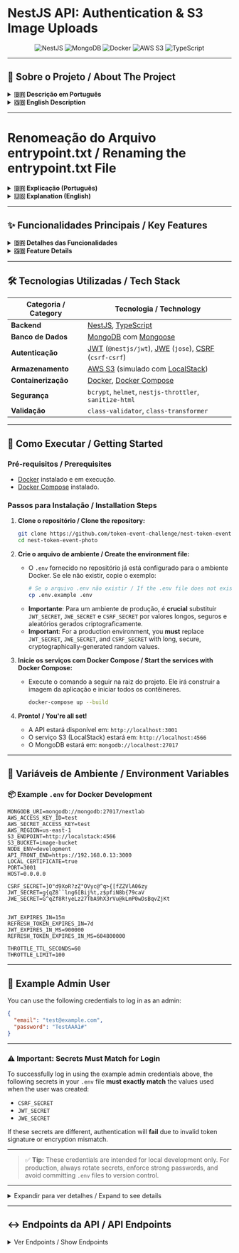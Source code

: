# NestJS API: Authentication & S3 Image Uploads

<p align="center">
  <img src="https://img.shields.io/badge/nestjs-%23E0234E.svg?style=for-the-badge&logo=nestjs&logoColor=white" alt="NestJS">
  <img src="https://img.shields.io/badge/MongoDB-%2347A248.svg?style=for-the-badge&logo=mongodb&logoColor=white" alt="MongoDB">
  <img src="https://img.shields.io/badge/docker-%230db7ed.svg?style=for-the-badge&logo=docker&logoColor=white" alt="Docker">
  <img src="https://img.shields.io/badge/AWS S3-%23569A31.svg?style=for-the-badge&logo=amazon-s3&logoColor=white" alt="AWS S3">
  <img src="https://img.shields.io/badge/typescript-%23007ACC.svg?style=for-the-badge&logo=typescript&logoColor=white" alt="TypeScript">
</p>

---

## 📖 Sobre o Projeto / About The Project

<details>
<summary><strong>🇧🇷 Descrição em Português</strong></summary>
<br>
Este é um projeto backend robusto construído com <strong>NestJS</strong>, projetado para servir como uma base sólida e segura para aplicações modernas. A arquitetura implementa um sistema de autenticação de ponta a ponta com <strong>Access Tokens (JWT)</strong> e <strong>Refresh Tokens criptografados (JWE)</strong>, garantindo máxima segurança e uma excelente experiência de usuário através de rotação de tokens.

O projeto inclui um serviço desacoplado para upload e streaming de imagens para um bucket <strong>AWS S3</strong> (simulado localmente com <strong>LocalStack</strong>), com gerenciamento de metadados em um banco de dados <strong>MongoDB</strong>. Toda a infraestrutura (aplicação, banco de dados e serviços AWS) é orquestrada com <strong>Docker</strong> e <strong>Docker Compose</strong>, permitindo que o ambiente de desenvolvimento completo seja iniciado com um único comando.
</details>

<details>
<summary><strong>🇬🇧 English Description</strong></summary>
<br>
This is a robust backend project built with <strong>NestJS</strong>, designed to serve as a solid and secure foundation for modern applications. The architecture implements an end-to-end authentication system featuring <strong>Access Tokens (JWT)</strong> and <strong>encrypted Refresh Tokens (JWE)</strong>, ensuring maximum security and a great user experience through token rotation.

The project includes a decoupled service for uploading and streaming images to an <strong>AWS S3</strong> bucket (simulated locally with <strong>LocalStack</strong>), with metadata management in a <strong>MongoDB</strong> database. The entire infrastructure (application, database, and AWS services) is orchestrated with <strong>Docker</strong> and <strong>Docker Compose</strong>, allowing the complete development environment to be started with a single command.
</details>

---

# Renomeação do Arquivo  entrypoint.txt / Renaming the entrypoint.txt File

<details>
  <summary><strong>🇧🇷 Explicação (Português)</strong></summary>
  <br>

Para que o Docker possa executar o arquivo como um script de shell, é necessário renomeá-lo de `entrypoint.txt` para `entrypoint.sh`. Isso ocorre porque o Docker, ao executar o entrypoint, precisa de um script válido de shell (`.sh`) para ser interpretado e executado corretamente.

O arquivo `entrypoint.sh` é o responsável por configurar o ambiente do LocalStack e a AWS CLI antes de iniciar a aplicação. Se o arquivo for mantido como `.txt`, ele será tratado apenas como um arquivo de texto simples e não será executado como um script de shell.

**Passos para renomear**:
1. Renomeie o arquivo `entrypoint.txt` para `entrypoint.sh`.
2. Certifique-se de que o arquivo tenha permissões de execução com o comando `chmod +x entrypoint.sh`.

</details>

<details>
  <summary><strong>🇺🇸 Explanation (English)</strong></summary>
  <br>

In order for Docker to execute the file as a shell script, it is necessary to rename it from `entrypoint.txt` to `entrypoint.sh`. This is because Docker requires a valid shell script (`.sh`) to be interpreted and executed correctly when used as an entrypoint.

The `entrypoint.sh` file is responsible for configuring the LocalStack environment and the AWS CLI before starting the application. If the file remains as `.txt`, it will be treated as a simple text file and will not be executed as a shell script.

**Steps to rename**:
1. Rename the file from `entrypoint.txt` to `entrypoint.sh`.
2. Ensure the file has execution permissions with the command `chmod +x entrypoint.sh`.

</details>

---


## ✨ Funcionalidades Principais / Key Features

<details>
<summary><strong>🇧🇷 Detalhes das Funcionalidades</strong></summary>
<br>

-   #### **Autenticação e Autorização Avançadas**:
    -   **Access Tokens (JWT)**: Tokens de curta duração (`15m`) para autenticar requisições.
    -   **Refresh Tokens (JWE)**: Tokens de longa duração (`7d`) e criptografados (JSON Web Encryption) para proteger seu conteúdo, aumentando a segurança.
    -   **Armazenamento Seguro de Tokens**: Utiliza cookies `HttpOnly`, `Secure`, e `SameSite=Strict` para mitigar riscos de XSS.
    -   **Rotação de Tokens (Token Rotation)**: A cada requisição de `refresh`, o refresh token antigo é invalidado e um novo par de tokens é emitido, prevenindo o reuso de tokens roubados.
    -   **Logout Seguro no Servidor**: A invalidação do refresh token ocorre no banco de dados, garantindo que a sessão seja terminada de forma definitiva.
    -   **Controle de Acesso por Papel (RBAC)**: Proteção de rotas com o decorador `@Roles` e um `RolesGuard` customizado, permitindo permissões granulares (`admin`, `user`).
    -   **Hashing de Senhas**: Utiliza `bcrypt` para armazenar senhas de forma segura, prevenindo ataques de rainbow table.

-   #### **Gerenciamento de Imagens Desacoplado e Performático**:
    -   **Upload de Imagens (Base64)**: Endpoint simplificado que aceita imagens em formato base64.
    -   **Integração com AWS S3**: Armazena arquivos de forma desacoplada em um bucket S3 (simulado com **LocalStack**).
    -   **Recuperação de Imagens**: As imagens são lidas via fluxo e retornadas como strings codificadas em base64 usando a interface `Base64ImageResponse`. Essa abordagem minimiza o uso de memória do servidor, tornando-a ideal para lidar com arquivos grandes de forma eficiente.
    -   **Operações Resilientes**: Implementa lógica de retentativas para uploads e downloads do S3, lidando com falhas transitórias de rede ou serviço.

-   #### **Práticas de Segurança Robustas**:
    -   **Proteção contra CSRF**: Middleware (`CsrfMiddleware`) implementa o padrão *Double Submit Cookie* para proteger todas as rotas que alteram estado.
    -   **Sanitização de Inputs**: Um `SanitizeInputInterceptor` global remove tags HTML de todos os inputs do corpo da requisição para prevenir ataques de XSS e injeção de HTML.
    -   **Rate Limiting (Throttling)**: Protege a API contra ataques de força bruta e negação de serviço, limitando o número de requisições por IP.
    -   **Validação de Dados**: Garante a integridade e o formato dos dados de entrada com `class-validator` e DTOs, rejeitando payloads malformados.
    -   **Cabeçalhos de Segurança**: Utiliza `helmet` para configurar cabeçalhos HTTP seguros (CSP, X-Frame-Options, etc.).

</details>

<details>
<summary><strong>🇬🇧 Feature Details</strong></summary>
<br>

-   #### **Advanced Authentication & Authorization**:
    -   **JWT Access Tokens**: Short-lived tokens (`15m`) for authenticating requests.
    -   **JWE Refresh Tokens**: Long-lived (`7d`), encrypted (JSON Web Encryption) tokens to protect their content, enhancing security.
    -   **Secure Token Storage**: Uses `HttpOnly`, `Secure`, and `SameSite=Strict` cookies to mitigate XSS risks.
    -   **Token Rotation**: Upon each `refresh` request, the old refresh token is invalidated, and a new token pair is issued, preventing the reuse of stolen tokens.
    -   **Secure Server-Side Logout**: Invalidation of the refresh token occurs in the database, ensuring the session is terminated definitively.
    -   **Role-Based Access Control (RBAC)**: Protects routes using a custom `@Roles` decorator and a `RolesGuard`, allowing for granular permissions (`admin`, `user`).
    -   **Password Hashing**: Uses `bcrypt` to securely store passwords, preventing rainbow table attacks.

-   #### **Decoupled and Performant Image Management**:
    -   **Base64 Image Upload**: A simplified endpoint that accepts images in base64 format.
    -   **AWS S3 Integration**: Stores files in a decoupled manner in an S3 bucket (simulated with **LocalStack**).
    - **Image Retrieval**: Images are read via stream and returned as base64-encoded strings using the `Base64ImageResponse` interface. This approach minimizes server memory usage, making it ideal for handling large files efficiently.
    -   **Resilient Operations**: Implements retry logic for S3 uploads and downloads to handle transient network or service failures.

-   #### **Robust Security Practices**:
    -   **CSRF Protection**: A `CsrfMiddleware` implements the *Double Submit Cookie* pattern to protect all state-changing routes.
    -   **Input Sanitization**: A global `SanitizeInputInterceptor` strips HTML tags from all request body inputs to prevent XSS and HTML injection attacks.
    -   **Rate Limiting (Throttling)**: Protects the API against brute-force and denial-of-service attacks by limiting the number of requests per IP.
    -   **Data Validation**: Ensures the integrity and format of incoming data with `class-validator` and DTOs, rejecting malformed payloads.
    -   **Security Headers**: Uses `helmet` to configure secure HTTP headers (CSP, X-Frame-Options, etc.).

</details>

---

## 🛠️ Tecnologias Utilizadas / Tech Stack

| Categoria / Category | Tecnologia / Technology                                                                                                                              |
| -------------------- | ---------------------------------------------------------------------------------------------------------------------------------------------------- |
| **Backend**          | [NestJS](https://nestjs.com/), [TypeScript](https://www.typescriptlang.org/)                                                                          |
| **Banco de Dados**   | [MongoDB](https://www.mongodb.com/) com [Mongoose](https://mongoosejs.com/)                                                                            |
| **Autenticação**     | [JWT](https://jwt.io/) (`@nestjs/jwt`), [JWE](https://github.com/panva/jose) (`jose`), [CSRF](https://github.com/Psifi-Solutions/csrf-csrf) (`csrf-csrf`) |
| **Armazenamento**    | [AWS S3](https://aws.amazon.com/s3/) (simulado com [LocalStack](https://localstack.cloud/))                                                          |
| **Containerização**  | [Docker](https://www.docker.com/), [Docker Compose](https://docs.docker.com/compose/)                                                               |
| **Segurança**        | `bcrypt`, `helmet`, `nestjs-throttler`, `sanitize-html`                                                                                               |
| **Validação**        | `class-validator`, `class-transformer`                                                                                                               |

---

## 🚀 Como Executar / Getting Started

### Pré-requisitos / Prerequisites

-   [Docker](https://www.docker.com/get-started) instalado e em execução.
-   [Docker Compose](https://docs.docker.com/compose/install/) instalado.

### Passos para Instalação / Installation Steps

1.  **Clone o repositório / Clone the repository:**
    ```sh
    git clone https://github.com/token-event-challenge/nest-token-event-photo.git
    cd nest-token-event-photo
    ```

2.  **Crie o arquivo de ambiente / Create the environment file:**
    -   O `.env` fornecido no repositório já está configurado para o ambiente Docker. Se ele não existir, copie o exemplo:
        ```sh
        # Se o arquivo .env não existir / If the .env file does not exist
        cp .env.example .env
        ```
    -   **Importante**: Para um ambiente de produção, é **crucial** substituir `JWT_SECRET`, `JWE_SECRET` e `CSRF_SECRET` por valores longos, seguros e aleatórios gerados criptograficamente.
    -   **Important**: For a production environment, you **must** replace `JWT_SECRET`, `JWE_SECRET`, and `CSRF_SECRET` with long, secure, cryptographically-generated random values.

3.  **Inicie os serviços com Docker Compose / Start the services with Docker Compose:**
    -   Execute o comando a seguir na raiz do projeto. Ele irá construir a imagem da aplicação e iniciar todos os contêineres.
        ```sh
        docker-compose up --build
        ```

4.  **Pronto! / You're all set!**
    -   A API estará disponível em: `http://localhost:3001`
    -   O serviço S3 (LocalStack) estará em: `http://localhost:4566`
    -   O MongoDB estará em: `mongodb://localhost:27017`

---

## 🔑 Variáveis de Ambiente / Environment Variables

### 📦 Example `.env` for Docker Development

```env
MONGODB_URI=mongodb://mongodb:27017/nextlab
AWS_ACCESS_KEY_ID=test
AWS_SECRET_ACCESS_KEY=test
AWS_REGION=us-east-1
S3_ENDPOINT=http://localstack:4566
S3_BUCKET=image-bucket
NODE_ENV=development
API_FRONT_END=https://192.168.0.13:3000
LOCAL_CERTIFICATE=true
PORT=3001
HOST=0.0.0.0

CSRF_SECRET=]O"d9XoR?zZ"OVyc@^q>{[fZZVlA06zy
JWT_SECRET=g{qZ8``lng6[Bij%t,z$pfiN8b{79caV
JWE_SECRET=G^qZf8R!yeLz27TbA9hX3rVu@kLmP0wDsBqvZjKt


JWT_EXPIRES_IN=15m
REFRESH_TOKEN_EXPIRES_IN=7d
JWT_EXPIRES_IN_MS=900000
REFRESH_TOKEN_EXPIRES_IN_MS=604800000

THROTTLE_TTL_SECONDS=60
THROTTLE_LIMIT=100
```

---

## 👤 Example Admin User

You can use the following credentials to log in as an admin:

```json
{
  "email": "test@example.com",
  "password": "TestAAA1#"
}
```

---

### ⚠️ Important: Secrets Must Match for Login

To successfully log in using the example admin credentials above, the following secrets in your 
`.env` file **must exactly match** the values used when the user was created:

- `CSRF_SECRET`
- `JWT_SECRET`
- `JWE_SECRET`

If these secrets are different, authentication will **fail** due to invalid token signature or encryption mismatch.

---

> ✅ **Tip:** These credentials are intended for local development only. For production, 
> always rotate secrets, enforce strong passwords, and avoid committing `.env` files to version control.

---

<details>
<summary>Expandir para ver detalhes / Expand to see details</summary>
<br>

| Variável / Variable             | Descrição / Description                                                                                             | Valor Padrão no `.env` / Default Value in `.env` |
| ------------------------------- | ------------------------------------------------------------------------------------------------------------------- | ------------------------------------------------ |
| `MONGODB_URI`                   | 🇧🇷 URI de conexão com o MongoDB. <br/> 🇬🇧 MongoDB connection URI.                                                   | `mongodb://mongodb:27017/nextlab`                |
| `JWT_SECRET`                    | **🇧🇷 (CRÍTICO)** Segredo para assinar tokens JWT. <br/> **🇬🇧 (CRITICAL)** Secret for signing JWTs.                     | `(A long random hex string)`                     |
| `JWE_SECRET`                    | **🇧🇷 (CRÍTICO)** Segredo para criptografar tokens JWE. <br/> **🇬🇧 (CRITICAL)** Secret for encrypting JWEs.            | `test145820`                                     |
| `CSRF_SECRET`                   | **🇧🇷 (CRÍTICO)** Segredo para proteção CSRF. <br/> **🇬🇧 (CRITICAL)** Secret for CSRF protection.                       | `test14582082`                                   |
| `JWT_EXPIRES_IN`                | 🇧🇷 Tempo de expiração do Access Token (formato `ms`). <br/> 🇬🇧 Access Token expiration time (`ms` format).           | `15m`                                            |
| `REFRESH_TOKEN_EXPIRES_IN`      | 🇧🇷 Tempo de expiração do Refresh Token (formato `ms`). <br/> 🇬🇧 Refresh Token expiration time (`ms` format).        | `7d`                                             |
| `JWT_EXPIRES_IN_MS`             | 🇧🇷 Expiração do Access Token em milissegundos. <br/> 🇬🇧 Access Token expiration in milliseconds.                     | `900000`                                         |
| `REFRESH_TOKEN_EXPIRES_IN_MS`   | 🇧🇷 Expiração do Refresh Token em milissegundos. <br/> 🇬🇧 Refresh Token expiration in milliseconds.                   | `604800000`                                      |
| `S3_ENDPOINT`                   | 🇧🇷 Endpoint do serviço S3 (LocalStack). <br/> 🇬🇧 S3 service endpoint (LocalStack).                                   | `http://localstack:4566`                         |
| `S3_BUCKET`                     | 🇧🇷 Nome do bucket S3 para armazenar imagens. <br/> 🇬🇧 Name of the S3 bucket to store images.                           | `image-bucket`                                   |
| `PORT`                          | 🇧🇷 Porta onde a aplicação NestJS irá rodar. <br/> 🇬🇧 Port on which the NestJS application will run.                 | `3001`                                           |
| `API_FRONT_END`                 | 🇧🇷 URL do front-end para configuração de CORS. <br/> 🇬🇧 Front-end URL for CORS configuration.                         | `http://localhost:3000`                          |

</details>

---

## ↔️ Endpoints da API / API Endpoints

<details>
<summary>Ver Endpoints / Show Endpoints</summary>
<br>

### Autenticação / Authentication (`/auth`)

| Método / Method | Rota / Route     | Descrição / Description                                                                                                    | Proteção / Protection               |
| :-------------- | :--------------- | :------------------------------------------------------------------------------------------------------------------------- | :---------------------------------- |
| `POST`          | `/register`      | 🇧🇷 Registra um novo usuário. <br/> 🇬🇧 Registers a new user.                                                                  | CSRF                                |
| `POST`          | `/login`         | 🇧🇷 Autentica um usuário e retorna tokens. <br/> 🇬🇧 Authenticates a user and returns tokens.                                     | CSRF                                |
| `POST`          | `/refresh`       | 🇧🇷 Gera novos tokens usando o refresh token do cookie. <br/> 🇬🇧 Issues new tokens using the refresh token from the cookie.        | CSRF                                |
| `POST`          | `/logout`        | 🇧🇷 Desloga o usuário invalidando o refresh token. <br/> 🇬🇧 Logs out the user by invalidating the refresh token.                  | CSRF                                |
| `POST`          | `/password`      | 🇧🇷 Atualiza a senha do usuário autenticado. <br/> 🇬🇧 Updates the authenticated user's password.                                  | CSRF + JWT (User/Admin)             |
| `GET`           | `/admin`         | 🇧🇷 Rota de exemplo para acesso de administrador. <br/> 🇬🇧 Example route for administrator-only access.                             | JWT (Admin Only)                    |

### Imagem / Image (`/image`)

| Método / Method | Rota / Route          | Descrição / Description                                                                                                | Proteção / Protection |
| :-------------- | :-------------------- | :--------------------------------------------------------------------------------------------------------------------- | :-------------------- |
| `POST`          | `/image`              | 🇧🇷 Salva uma imagem (base64) no S3. <br/> 🇬🇧 Saves an image (base64) to S3.                                              | Público / Public     |
| `GET`           | `/image/qr/:qrCodeId` | 🇧🇷 Recupera uma imagem pelo seu `qrCodeId` como um (base64: string;) <br/> 🇬🇧 Retrieves an image by its `qrCodeId` as a (base64: string;).      | Público / Public      |

</details>
